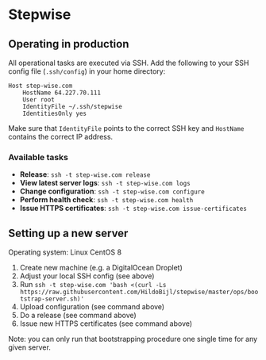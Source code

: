 # Stepwise

## Operating in production

All operational tasks are executed via SSH. Add the following to your SSH config file (`.ssh/config`) in your home directory:

```
Host step-wise.com
	HostName 64.227.70.111
	User root
	IdentityFile ~/.ssh/stepwise
	IdentitiesOnly yes
```

Make sure that `IdentityFile` points to the correct SSH key and `HostName` contains the correct IP address.

### Available tasks

- **Release**: `ssh -t step-wise.com release`
- **View latest server logs**: `ssh -t step-wise.com logs`
- **Change configuration**: `ssh -t step-wise.com configure`
- **Perform health check**: `ssh -t step-wise.com health`
- **Issue HTTPS certificates**: `ssh -t step-wise.com issue-certificates`

## Setting up a new server

Operating system: Linux CentOS 8

1. Create new machine (e.g. a DigitalOcean Droplet)
2. Adjust your local SSH config (see above)
3. Run `ssh -t step-wise.com 'bash <(curl -Ls https://raw.githubusercontent.com/HildoBijl/stepwise/master/ops/bootstrap-server.sh)'`
4. Upload configuration (see command above)
5. Do a release (see command above)
6. Issue new HTTPS certificates (see command above)

Note: you can only run that bootstrapping procedure one single time for any given server.
